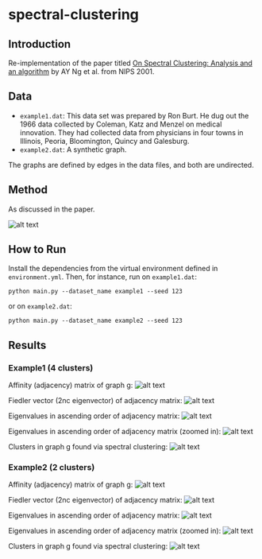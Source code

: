 # spectral-clustering

## Introduction

Re-implementation of the paper titled [On Spectral Clustering: Analysis and an algorithm](https://proceedings.neurips.cc/paper/2001/file/801272ee79cfde7fa5960571fee36b9b-Paper.pdf) by AY Ng et al. from NIPS 2001.

## Data

- ```example1.dat```:  This data set was prepared by Ron Burt. He dug out the 1966 data collected by Coleman, Katz and Menzel on medical innovation. They had collected data from physicians in four towns in Illinois, Peoria, Bloomington, Quincy and Galesburg.
- ```example2.dat```: A synthetic graph.

The graphs are defined by edges in the data files, and both are undirected.

## Method

As discussed in the paper. 

![alt text](assets/equs.png)

## How to Run

Install the dependencies from the virtual environment defined in ```environment.yml```.
Then, for instance, run on ```example1.dat```:

```commandline
python main.py --dataset_name example1 --seed 123
```

or on ```example2.dat```:

```commandline
python main.py --dataset_name example2 --seed 123
```

## Results

### Example1 (4 clusters)

Affinity (adjacency) matrix of graph g:
![alt text](assets/example1_a.png)

Fiedler vector (2nc eigenvector) of adjacency matrix:
![alt text](assets/example1_f.png)

Eigenvalues in ascending order of adjacency matrix:
![alt text](assets/example1_v.png)

Eigenvalues in ascending order of adjacency matrix (zoomed in):
![alt text](assets/example1_vz.png)

Clusters in graph g found via spectral clustering:
![alt text](assets/example1_labels.png)


### Example2 (2 clusters)

Affinity (adjacency) matrix of graph g:
![alt text](assets/example2_a.png)

Fiedler vector (2nc eigenvector) of adjacency matrix:
![alt text](assets/example2_f.png)

Eigenvalues in ascending order of adjacency matrix:
![alt text](assets/example2_v.png)

Eigenvalues in ascending order of adjacency matrix (zoomed in):
![alt text](assets/example2_vz.png)

Clusters in graph g found via spectral clustering:
![alt text](assets/example2_labels.png)


